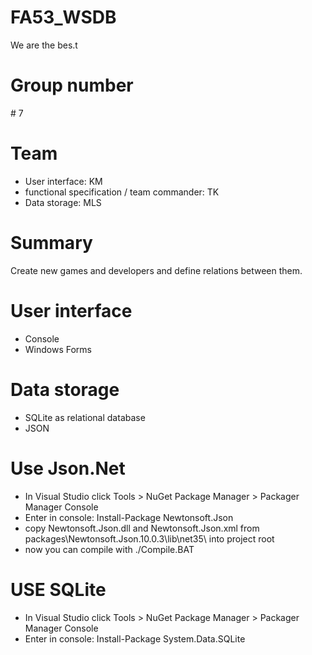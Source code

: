 # FA53_WSDB
We are the bes.t

# Group number

\# 7

# Team

- User interface: KM
- functional specification / team commander: TK
- Data storage: MLS

# Summary

Create new games and developers and define relations between them.

# User interface

- Console
- Windows Forms

# Data storage

- SQLite as relational database
- JSON

# Use Json.Net
- In Visual Studio click Tools > NuGet Package Manager > Packager Manager Console
- Enter in console: Install-Package Newtonsoft.Json
- copy Newtonsoft.Json.dll and Newtonsoft.Json.xml from packages\Newtonsoft.Json.10.0.3\lib\net35\ into project root
- now you can compile with ./Compile.BAT

# USE SQLite
- In Visual Studio click Tools > NuGet Package Manager > Packager Manager Console
- Enter in console: Install-Package System.Data.SQLite